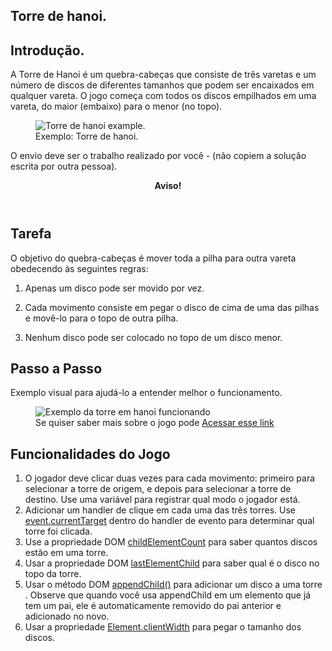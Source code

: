 <article>
        <h1>Torre de hanoi.</h1>
        <h2>Introdução.</h2>
        <p>A Torre de Hanoi é um quebra-cabeças que consiste de três varetas e um número de discos de diferentes tamanhos que podem ser encaixados em qualquer                vareta. O jogo começa com todos os discos empilhados em uma vareta, do maior (embaixo) para o menor (no topo).</p>
        <figure>
          <img
            src="https://kenzie-academy-brasil.gitlab.io/fullstack/frontend/modulo1/sprint4/img/torre-de-hanoi-example.png"
            alt="Torre de hanoi example."
            rel="noopener noreferrer"
          />
          <figcaption>Exemplo: Torre de hanoi.</figcaption>
        </figure>
        <p>O envio deve ser o trabalho realizado por você - (não copiem a solução escrita por outra pessoa).</p>
        <section class="hilightedContet hilightedContet--warning">
          <header>
            <strong>Aviso!</strong>
          </header>
        </section>
        <h2>Tarefa</h2>
        <p>
          O objetivo do quebra-cabeças é mover toda a pilha para outra vareta
          obedecendo às seguintes regras:
        </p>
        <ol>
          <li>
            <p>Apenas um disco pode ser movido por vez.</p>
          </li>
          <li>
            <p>
              Cada movimento consiste em pegar o disco de cima de uma das pilhas
              e movê-lo para o topo de outra pilha.
            </p>
          </li>
          <li>
            <p>Nenhum disco pode ser colocado no topo de um disco menor.</p>
          </li>
        </ol>
        <h2>Passo a Passo</h2>
      <p>
        Exemplo visual para ajudá-lo a entender
        melhor o funcionamento.
      </p>
      <figure>
        <img
          src="https://media.giphy.com/media/rutTKcoKSCSYM/giphy.gif"
          alt="Exemplo da torre em hanoi funcionando"
        />
        <figcaption>
          Se quiser saber mais sobre o jogo pode
          <a
            href="https://pt.wikipedia.org/wiki/Torre_de_Han%C3%B3i"
            target="_blank"
            >Acessar esse link</a
          >
        </figcaption>
        </figure>
        <h2>Funcionalidades do Jogo</h2>
      <ol>
        <li>
          O jogador deve clicar duas vezes para cada movimento:
          primeiro para selecionar a torre de origem, e depois para selecionar a
          torre de destino. Use uma variável para registrar qual modo o jogador
          está.
        </li>
        <li>
          Adicionar um handler de clique em cada uma das três torres. Use
          <a
            href="https://developer.mozilla.org/en-US/docs/Web/API/Event/currentTarget"
            target="_blank"
            rel="noopener noreferrer"
            >event.currentTarget</a
          >
          dentro do handler de evento para determinar qual torre foi clicada.
        </li>
        <li>
          Use a propriedade DOM
          <a
            href="https://developer.mozilla.org/en-US/docs/Web/API/Element/childElementCount"
            target="_blank"
            rel="noopener noreferrer"
          >
            childElementCount</a
          >
          para saber quantos discos estão em uma torre.
        </li>
        <li>
          Usar a propriedade DOM
          <a
            href="https://developer.mozilla.org/en-US/docs/Web/API/Element/lastElementChild"
            target="_blank"
            rel="noopener noreferrer"
            >lastElementChild</a
          >
          para saber qual é o disco no topo da torre.
        </li>
        <li>
          Usar o método DOM
          <a
            href="https://developer.mozilla.org/en-US/docs/Web/API/Node/appendChild"
            target="_blank"
            rel="noopener noreferrer"
            >appendChild()</a
          >
          para adicionar um disco a uma torre . Observe que quando você usa
          appendChild em um elemento que já tem um pai, ele é automaticamente
          removido do pai anterior e adicionado no novo.
        </li>
        <li>
          Usar a propriedade
          <a
            href="https://developer.mozilla.org/en-US/docs/Web/API/Element/clientWidth"
            target="_blank"
            rel="noopener noreferrer"
            >Element.clientWidth</a
          >
          para pegar o tamanho dos discos.
        </li>
      </ol>
      <section>
        
